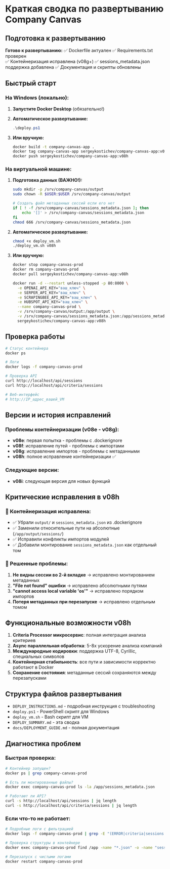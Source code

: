 # Краткая сводка по развертыванию Company Canvas

## Подготовка к развертыванию

**Готово к развертыванию:**
✅ Dockerfile актуален
✅ Requirements.txt проверен  
✅ Контейнеризация исправлена (v08g+)
✅ sessions_metadata.json поддержка добавлена
✅ Документация и скрипты обновлены

## Быстрый старт

### На Windows (локально):

1. **Запустите Docker Desktop** (обязательно!)

2. **Автоматическое развертывание:**
   ```powershell
   .\deploy.ps1
   ```

3. **Или вручную:**
   ```bash
   docker build -t company-canvas-app .
   docker tag company-canvas-app sergeykostichev/company-canvas-app:v08h
   docker push sergeykostichev/company-canvas-app:v08h
   ```

### На виртуальной машине:

1. **Подготовка данных (ВАЖНО!):**
   ```bash
   sudo mkdir -p /srv/company-canvas/output
   sudo chown -R $USER:$USER /srv/company-canvas/output
   
   # Создать файл метаданных сессий если его нет
   if [ ! -f /srv/company-canvas/sessions_metadata.json ]; then
       echo '[]' > /srv/company-canvas/sessions_metadata.json
   fi
   chmod 666 /srv/company-canvas/sessions_metadata.json
   ```

2. **Автоматическое развертывание:**
   ```bash
   chmod +x deploy_vm.sh
   ./deploy_vm.sh v08h
   ```

3. **Или вручную:**
   ```bash
   docker stop company-canvas-prod
   docker rm company-canvas-prod
   docker pull sergeykostichev/company-canvas-app:v08h
   
   docker run -d --restart unless-stopped -p 80:8000 \
     -e OPENAI_API_KEY="ваш_ключ" \
     -e SERPER_API_KEY="ваш_ключ" \
     -e SCRAPINGBEE_API_KEY="ваш_ключ" \
     -e HUBSPOT_API_KEY="ваш_ключ" \
     --name company-canvas-prod \
     -v /srv/company-canvas/output:/app/output \
     -v /srv/company-canvas/sessions_metadata.json:/app/sessions_metadata.json \
     sergeykostichev/company-canvas-app:v08h
   ```

## Проверка работы

```bash
# Статус контейнера
docker ps

# Логи
docker logs -f company-canvas-prod

# Проверка API
curl http://localhost/api/sessions
curl http://localhost/api/criteria/sessions

# Веб-интерфейс
# http://IP_адрес_вашей_VM
```

## Версии и история исправлений

### Проблемы контейнеризации (v08e - v08g):
- **v08e**: первая попытка - проблемы с .dockerignore
- **v08f**: исправление путей - проблемы с импортами  
- **v08g**: исправление импортов - проблемы с метаданными
- **v08h**: полное исправление контейнеризации ✅

### Следующие версии:
- **v08i**: следующая версия для новых функций

## Критические исправления в v08h

### 🔧 Контейнеризация исправлена:
- ✅ Убрали `output/` и `sessions_metadata.json` из .dockerignore
- ✅ Заменили относительные пути на абсолютные (`/app/output/sessions/`)
- ✅ Исправили конфликты импортов модулей
- ✅ Добавили монтирование `sessions_metadata.json` как отдельный том

### 🐛 Решенные проблемы:
1. **Не видны сессии во 2-й вкладке** → исправлено монтированием метаданных
2. **"File not found" ошибки** → исправлено абсолютными путями
3. **"cannot access local variable 'os'"** → исправлено порядком импортов
4. **Потеря метаданных при перезапуске** → исправлено отдельным томом

## Функциональные возможности v08h

1. **Criteria Processor микросервис**: полная интеграция анализа критериев
2. **Async параллельная обработка**: 5-8x ускорение анализа компаний
3. **Международные кодировки**: поддержка UTF-8, Cyrillic, специальных символов
4. **Контейнерная стабильность**: все пути и зависимости корректно работают в Docker
5. **Сохранение состояния**: метаданные сессий сохраняются между перезапусками

## Структура файлов развертывания

- `DEPLOY_INSTRUCTIONS.md` - подробная инструкция с troubleshooting
- `deploy.ps1` - PowerShell скрипт для Windows
- `deploy_vm.sh` - Bash скрипт для VM
- `DEPLOY_SUMMARY.md` - эта сводка
- `docs/DEPLOYMENT_GUIDE.md` - полная документация

## Диагностика проблем

### Быстрая проверка:
```bash
# Контейнер запущен?
docker ps | grep company-canvas-prod

# Есть ли монтированные файлы?
docker exec company-canvas-prod ls -la /app/sessions_metadata.json

# Работают ли API?
curl -s http://localhost/api/sessions | jq length
curl -s http://localhost/api/criteria/sessions | jq length
```

### Если что-то не работает:
```bash
# Подробные логи с фильтрацией
docker logs -f company-canvas-prod | grep -E "(ERROR|criteria|sessions|WARN)"

# Проверка структуры в контейнере
docker exec company-canvas-prod find /app -name "*.json" -o -name "sessions"

# Перезапуск с чистыми логами
docker restart company-canvas-prod
``` 